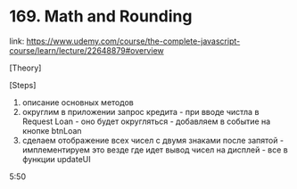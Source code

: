 # 169. Math and Rounding

link: https://www.udemy.com/course/the-complete-javascript-course/learn/lecture/22648879#overview


[Theory]




[Steps]
1) описание основных методов 
2) округлим в приложении запрос кредита - при вводе чистла в Request Loan - оно будет округляться - добавляем в событие на кнопке btnLoan
3) сделаем отображение всех чисел с двумя знаками после запятой - имплементируем это везде где идет вывод чисел на дисплей - все в функции updateUI


5:50



